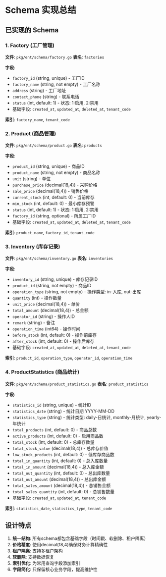 # Schema 实现总结

## 已实现的 Schema

### 1. Factory (工厂管理)
**文件**: `pkg/ent/schema/factory.go`
**表名**: `factories`

**字段**:
- `factory_id` (string, unique) - 工厂ID
- `factory_name` (string, not empty) - 工厂名称
- `address` (string) - 工厂地址
- `contact_phone` (string) - 联系电话
- `status` (int, default: 1) - 状态: 1:启用, 2:禁用
- 基础字段: `created_at`, `updated_at`, `deleted_at`, `tenant_code`

**索引**: `factory_name`, `tenant_code`

### 2. Product (商品管理)
**文件**: `pkg/ent/schema/product.go`
**表名**: `products`

**字段**:
- `product_id` (string, unique) - 商品ID
- `product_name` (string, not empty) - 商品名称
- `unit` (string) - 单位
- `purchase_price` (decimal(18,4)) - 采购价格
- `sale_price` (decimal(18,4)) - 销售价格
- `current_stock` (int, default: 0) - 当前库存
- `min_stock` (int, default: 0) - 最小库存预警
- `status` (int, default: 1) - 状态: 1:启用, 2:禁用
- `factory_id` (string, optional) - 所属工厂ID
- 基础字段: `created_at`, `updated_at`, `deleted_at`, `tenant_code`

**索引**: `product_name`, `factory_id`, `tenant_code`

### 3. Inventory (库存记录)
**文件**: `pkg/ent/schema/inventory.go`
**表名**: `inventories`

**字段**:
- `inventory_id` (string, unique) - 库存记录ID
- `product_id` (string, not empty) - 商品ID
- `operation_type` (string, not empty) - 操作类型: in-入库, out-出库
- `quantity` (int) - 操作数量
- `unit_price` (decimal(18,4)) - 单价
- `total_amount` (decimal(18,4)) - 总金额
- `operator_id` (string) - 操作人ID
- `remark` (string) - 备注
- `operation_time` (int64) - 操作时间
- `before_stock` (int, default: 0) - 操作前库存
- `after_stock` (int, default: 0) - 操作后库存
- 基础字段: `created_at`, `updated_at`, `deleted_at`, `tenant_code`

**索引**: `product_id`, `operation_type`, `operator_id`, `operation_time`

### 4. ProductStatistics (商品统计)
**文件**: `pkg/ent/schema/product_statistics.go`
**表名**: `product_statistics`

**字段**:
- `statistics_id` (string, unique) - 统计ID
- `statistics_date` (string) - 统计日期 YYYY-MM-DD
- `statistics_type` (string) - 统计类型: daily-日统计, monthly-月统计, yearly-年统计
- `total_products` (int, default: 0) - 商品总数
- `active_products` (int, default: 0) - 启用商品数
- `total_stock` (int, default: 0) - 总库存数量
- `total_stock_value` (decimal(18,4)) - 总库存价值
- `low_stock_products` (int, default: 0) - 低库存商品数
- `total_in_quantity` (int, default: 0) - 总入库数量
- `total_in_amount` (decimal(18,4)) - 总入库金额
- `total_out_quantity` (int, default: 0) - 总出库数量
- `total_out_amount` (decimal(18,4)) - 总出库金额
- `total_sales_amount` (decimal(18,4)) - 总销售金额
- `total_sales_quantity` (int, default: 0) - 总销售数量
- 基础字段: `created_at`, `updated_at`, `tenant_code`

**索引**: `statistics_date`, `statistics_type`, `tenant_code`

## 设计特点

1. **统一结构**: 所有schema都包含基础字段（时间戳、软删除、租户隔离）
2. **价格精度**: 使用decimal(18,4)确保财务计算精确性
3. **租户隔离**: 支持多租户架构
4. **软删除**: 支持数据恢复
5. **索引优化**: 为常用查询字段添加索引
6. **字段简化**: 只保留核心业务字段，提高维护性
